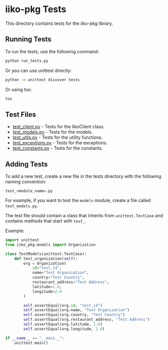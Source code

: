 # iiko-pkg Tests

This directory contains tests for the iiko-pkg library.

## Running Tests

To run the tests, use the following command:

```bash
python run_tests.py
```

Or you can use unittest directly:

```bash
python -m unittest discover tests
```

Or using tox:

```bash
tox
```

## Test Files

- [test_client.py](test_client.py) - Tests for the IikoClient class.
- [test_models.py](test_models.py) - Tests for the models.
- [test_utils.py](test_utils.py) - Tests for the utility functions.
- [test_exceptions.py](test_exceptions.py) - Tests for the exceptions.
- [test_constants.py](test_constants.py) - Tests for the constants.

## Adding Tests

To add a new test, create a new file in the tests directory with the following naming convention:

```
test_<module_name>.py
```

For example, if you want to test the `models` module, create a file called `test_models.py`.

The test file should contain a class that inherits from `unittest.TestCase` and contains methods that start with `test_`.

Example:

```python
import unittest
from iiko_pkg.models import Organization

class TestModels(unittest.TestCase):
    def test_organization(self):
        org = Organization(
            id="test_id",
            name="Test Organization",
            country="Test Country",
            restaurant_address="Test Address",
            latitude=1.0,
            longitude=2.0
        )

        self.assertEqual(org.id, "test_id")
        self.assertEqual(org.name, "Test Organization")
        self.assertEqual(org.country, "Test Country")
        self.assertEqual(org.restaurant_address, "Test Address")
        self.assertEqual(org.latitude, 1.0)
        self.assertEqual(org.longitude, 2.0)

if __name__ == "__main__":
    unittest.main()
```
